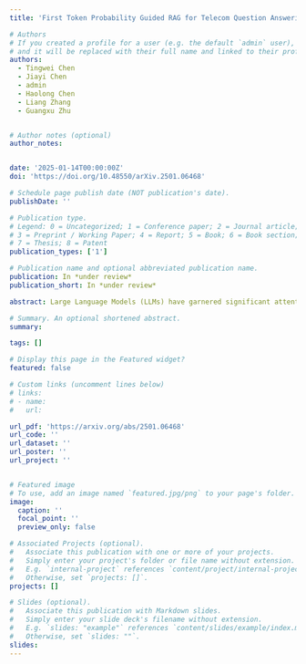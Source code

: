 ```yaml
---
title: 'First Token Probability Guided RAG for Telecom Question Answering'

# Authors
# If you created a profile for a user (e.g. the default `admin` user), write the username (folder name) here
# and it will be replaced with their full name and linked to their profile.
authors:
  - Tingwei Chen
  - Jiayi Chen
  - admin
  - Haolong Chen
  - Liang Zhang
  - Guangxu Zhu


# Author notes (optional)
author_notes:


date: '2025-01-14T00:00:00Z'
doi: 'https://doi.org/10.48550/arXiv.2501.06468'

# Schedule page publish date (NOT publication's date).
publishDate: ''

# Publication type.
# Legend: 0 = Uncategorized; 1 = Conference paper; 2 = Journal article;
# 3 = Preprint / Working Paper; 4 = Report; 5 = Book; 6 = Book section;
# 7 = Thesis; 8 = Patent
publication_types: ['1']

# Publication name and optional abbreviated publication name.
publication: In *under review*
publication_short: In *under review*

abstract: Large Language Models (LLMs) have garnered significant attention for their impressive general-purpose capabilities. For applications requiring intricate domain knowledge, Retrieval-Augmented Generation (RAG) has shown a distinct advantage in incorporating domain-specific information into LLMs. However, existing RAG research has not fully addressed the challenges of Multiple Choice Question Answering (MCQA) in telecommunications, particularly in terms of retrieval quality and mitigating hallucinations. To tackle these challenges, we propose a novel first token probability guided RAG framework. This framework leverages confidence scores to optimize key hyperparameters, such as chunk number and chunk window size, while dynamically adjusting the context. Our method starts by retrieving the most relevant chunks and generates a single token as the potential answer. The probabilities of all options are then normalized to serve as confidence scores, which guide the dynamic adjustment of the context. By iteratively optimizing the hyperparameters based on these confidence scores, we can continuously improve RAG performance. We conducted experiments to validate the effectiveness of our framework, demonstrating its potential to enhance accuracy in domain-specific MCQA tasks.

# Summary. An optional shortened abstract.
summary: 

tags: []

# Display this page in the Featured widget?
featured: false

# Custom links (uncomment lines below)
# links:
# - name: 
#   url: 

url_pdf: 'https://arxiv.org/abs/2501.06468'
url_code: ''
url_dataset: ''
url_poster: ''
url_project: ''


# Featured image
# To use, add an image named `featured.jpg/png` to your page's folder.
image:
  caption: ''
  focal_point: ''
  preview_only: false

# Associated Projects (optional).
#   Associate this publication with one or more of your projects.
#   Simply enter your project's folder or file name without extension.
#   E.g. `internal-project` references `content/project/internal-project/index.md`.
#   Otherwise, set `projects: []`.
projects: []

# Slides (optional).
#   Associate this publication with Markdown slides.
#   Simply enter your slide deck's filename without extension.
#   E.g. `slides: "example"` references `content/slides/example/index.md`.
#   Otherwise, set `slides: ""`.
slides: 
---
```

